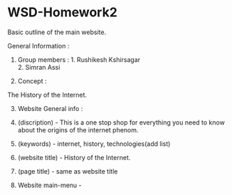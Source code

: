 # WSD-Homework2
Basic outline of the main website.

General Information : 

1. Group members : 1. Rushikesh Kshirsagar  
                   2. Simran Assi

2. Concept : 

The History of the Internet.

3. Website General info : 

1. (discription) - This is a one stop shop for everything you need to know about the origins of the internet phenom. 
2. (keywords) - internet, history, technologies(add list)
3. (website title) - History of the Internet.
4. (page title) - same as website title

4. Website main-menu - 
